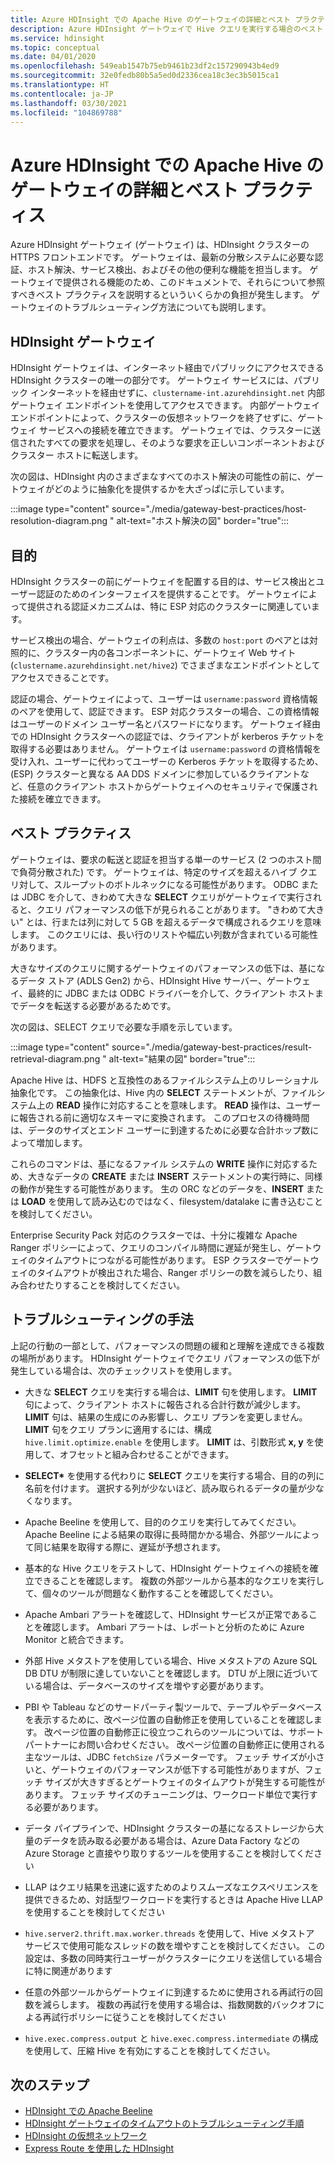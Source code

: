 ```yaml
---
title: Azure HDInsight での Apache Hive のゲートウェイの詳細とベスト プラクティス
description: Azure HDInsight ゲートウェイで Hive クエリを実行する場合のベスト プラクティスを進める方法について説明します
ms.service: hdinsight
ms.topic: conceptual
ms.date: 04/01/2020
ms.openlocfilehash: 549eab1547b75eb9461b23df2c157290943b4ed9
ms.sourcegitcommit: 32e0fedb80b5a5ed0d2336cea18c3ec3b5015ca1
ms.translationtype: HT
ms.contentlocale: ja-JP
ms.lasthandoff: 03/30/2021
ms.locfileid: "104869788"
---
```

# <a name="gateway-deep-dive-and-best-practices-for-apache-hive-in-azure-hdinsight"></a>Azure HDInsight での Apache Hive のゲートウェイの詳細とベスト プラクティス

Azure HDInsight ゲートウェイ (ゲートウェイ) は、HDInsight クラスターの HTTPS フロントエンドです。 ゲートウェイは、最新の分散システムに必要な認証、ホスト解決、サービス検出、およびその他の便利な機能を担当します。 ゲートウェイで提供される機能のため、このドキュメントで、それらについて参照すべきベスト プラクティスを説明するといういくらかの負担が発生します。 ゲートウェイのトラブルシューティング方法についても説明します。

## <a name="the-hdinsight-gateway"></a>HDInsight ゲートウェイ

HDInsight ゲートウェイは、インターネット経由でパブリックにアクセスできる HDInsight クラスターの唯一の部分です。 ゲートウェイ サービスには、パブリック インターネットを経由せずに、`clustername-int.azurehdinsight.net` 内部ゲートウェイ エンドポイントを使用してアクセスできます。 内部ゲートウェイ エンドポイントによって、クラスターの仮想ネットワークを終了せずに、ゲートウェイ サービスへの接続を確立できます。 ゲートウェイでは、クラスターに送信されたすべての要求を処理し、そのような要求を正しいコンポーネントおよびクラスター ホストに転送します。

次の図は、HDInsight 内のさまざまなすべてのホスト解決の可能性の前に、ゲートウェイがどのように抽象化を提供するかを大ざっぱに示しています。

:::image type="content" source="./media/gateway-best-practices/host-resolution-diagram.png " alt-text="ホスト解決の図" border="true":::

## <a name="motivation"></a>目的

HDInsight クラスターの前にゲートウェイを配置する目的は、サービス検出とユーザー認証のためのインターフェイスを提供することです。 ゲートウェイによって提供される認証メカニズムは、特に ESP 対応のクラスターに関連しています。

サービス検出の場合、ゲートウェイの利点は、多数の `host:port` のペアとは対照的に、クラスター内の各コンポーネントに、ゲートウェイ Web サイト (`clustername.azurehdinsight.net/hive2`) でさまざまなエンドポイントとしてアクセスできることです。

認証の場合、ゲートウェイによって、ユーザーは `username:password` 資格情報のペアを使用して、認証できます。 ESP 対応クラスターの場合、この資格情報はユーザーのドメイン ユーザー名とパスワードになります。 ゲートウェイ経由での HDInsight クラスターへの認証では、クライアントが kerberos チケットを取得する必要はありません。 ゲートウェイは `username:password` の資格情報を受け入れ、ユーザーに代わってユーザーの Kerberos チケットを取得するため、(ESP) クラスターと異なる AA DDS ドメインに参加しているクライアントなど、任意のクライアント ホストからゲートウェイへのセキュリティで保護された接続を確立できます。

## <a name="best-practices"></a>ベスト プラクティス

ゲートウェイは、要求の転送と認証を担当する単一のサービス (2 つのホスト間で負荷分散された) です。 ゲートウェイは、特定のサイズを超えるハイブ クエリ対して、スループットのボトルネックになる可能性があります。 ODBC または JDBC を介して、きわめて大きな **SELECT** クエリがゲートウェイで実行されると、クエリ パフォーマンスの低下が見られることがあります。 "きわめて大きい" とは、行または列に対して 5 GB を超えるデータで構成されるクエリを意味します。 このクエリには、長い行のリストや幅広い列数が含まれている可能性があります。

大きなサイズのクエリに関するゲートウェイのパフォーマンスの低下は、基になるデータ ストア (ADLS Gen2) から、HDInsight Hive サーバー、ゲートウェイ、最終的に JDBC または ODBC ドライバーを介して、クライアント ホストまでデータを転送する必要があるためです。

次の図は、SELECT クエリで必要な手順を示しています。

:::image type="content" source="./media/gateway-best-practices/result-retrieval-diagram.png " alt-text="結果の図" border="true":::

Apache Hive は、HDFS と互換性のあるファイルシステム上のリレーショナル抽象化です。 この抽象化は、Hive 内の **SELECT** ステートメントが、ファイルシステム上の **READ** 操作に対応することを意味します。 **READ** 操作は、ユーザーに報告される前に適切なスキーマに変換されます。 このプロセスの待機時間は、データのサイズとエンド ユーザーに到達するために必要な合計ホップ数によって増加します。

これらのコマンドは、基になるファイル システムの **WRITE** 操作に対応するため、大きなデータの **CREATE** または **INSERT** ステートメントの実行時に、同様の動作が発生する可能性があります。 生の ORC などのデータを、**INSERT** または **LOAD** を使用して読み込むのではなく、filesystem/datalake に書き込むことを検討してください。

Enterprise Security Pack 対応のクラスターでは、十分に複雑な Apache Ranger ポリシーによって、クエリのコンパイル時間に遅延が発生し、ゲートウェイのタイムアウトにつながる可能性があります。 ESP クラスターでゲートウェイのタイムアウトが検出された場合、Ranger ポリシーの数を減らしたり、組み合わせたりすることを検討してください。

## <a name="troubleshooting-techniques"></a>トラブルシューティングの手法

上記の行動の一部として、パフォーマンスの問題の緩和と理解を達成できる複数の場所があります。 HDInsight ゲートウェイでクエリ パフォーマンスの低下が発生している場合は、次のチェックリストを使用します。

* 大きな **SELECT** クエリを実行する場合は、**LIMIT** 句を使用します。 **LIMIT** 句によって、クライアント ホストに報告される合計行数が減少します。 **LIMIT** 句は、結果の生成にのみ影響し、クエリ プランを変更しません。 **LIMIT** 句をクエリ プランに適用するには、構成 `hive.limit.optimize.enable` を使用します。 **LIMIT** は、引数形式  **x, y** を使用して、オフセットと組み合わせることができます。

* **SELECT\*** を使用する代わりに **SELECT** クエリを実行する場合、目的の列に名前を付けます。 選択する列が少ないほど、読み取られるデータの量が少なくなります。

* Apache Beeline を使用して、目的のクエリを実行してみてください。 Apache Beeline による結果の取得に長時間かかる場合、外部ツールによって同じ結果を取得する際に、遅延が予想されます。

* 基本的な Hive クエリをテストして、HDInsight ゲートウェイへの接続を確立できることを確認します。 複数の外部ツールから基本的なクエリを実行して、個々のツールが問題なく動作することを確認してください。

* Apache Ambari アラートを確認して、HDInsight サービスが正常であることを確認します。 Ambari アラートは、レポートと分析のために Azure Monitor と統合できます。

* 外部 Hive メタストアを使用している場合、Hive メタストアの Azure SQL DB DTU が制限に達していないことを確認します。 DTU が上限に近づいている場合は、データベースのサイズを増やす必要があります。

* PBI や Tableau などのサードパーティ製ツールで、テーブルやデータベースを表示するために、改ページ位置の自動修正を使用していることを確認します。 改ページ位置の自動修正に役立つこれらのツールについては、サポート パートナーにお問い合わせください。 改ページ位置の自動修正に使用される主なツールは、JDBC `fetchSize` パラメーターです。 フェッチ サイズが小さいと、ゲートウェイのパフォーマンスが低下する可能性がありますが、フェッチ サイズが大きすぎるとゲートウェイのタイムアウトが発生する可能性があります。 フェッチ サイズのチューニングは、ワークロード単位で実行する必要があります。

* データ パイプラインで、HDInsight クラスターの基になるストレージから大量のデータを読み取る必要がある場合は、Azure Data Factory などの Azure Storage と直接やり取りするツールを使用することを検討してください

* LLAP はクエリ結果を迅速に返すためのよりスムーズなエクスペリエンスを提供できるため、対話型ワークロードを実行するときは Apache Hive LLAP を使用することを検討してください

* `hive.server2.thrift.max.worker.threads` を使用して、Hive メタストア サービスで使用可能なスレッドの数を増やすことを検討してください。 この設定は、多数の同時実行ユーザーがクラスターにクエリを送信している場合に特に関連があります

* 任意の外部ツールからゲートウェイに到達するために使用される再試行の回数を減らします。 複数の再試行を使用する場合は、指数関数的バックオフによる再試行ポリシーに従うことを検討してください

* `hive.exec.compress.output` と `hive.exec.compress.intermediate` の構成を使用して、圧縮 Hive を有効にすることを検討してください。

## <a name="next-steps"></a>次のステップ

* [HDInsight での Apache Beeline](../hadoop/apache-hadoop-use-hive-beeline.md)
* [HDInsight ゲートウェイのタイムアウトのトラブルシューティング手順](./troubleshoot-gateway-timeout.md)
* [HDInsight の仮想ネットワーク](../hdinsight-plan-virtual-network-deployment.md)
* [Express Route を使用した HDInsight](../connect-on-premises-network.md)